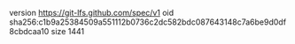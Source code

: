 version https://git-lfs.github.com/spec/v1
oid sha256:c1b9a25384509a551112b0736c2dc582bdc087643148c7a6be9d0df8cbdcaa10
size 1441
